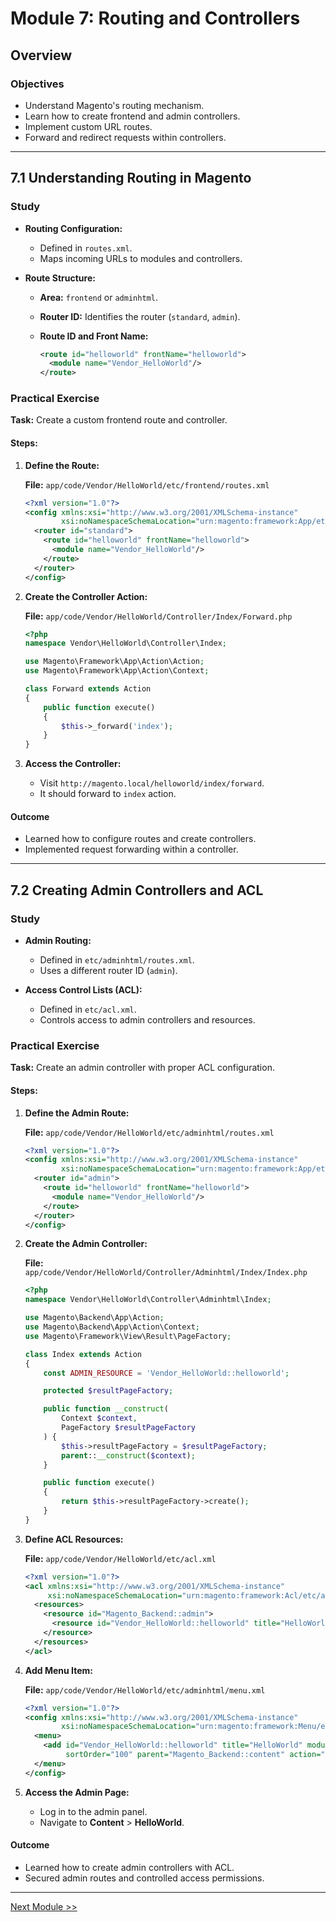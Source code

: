 # Module 7: Routing and Controllers

## Overview

### Objectives

- Understand Magento's routing mechanism.
- Learn how to create frontend and admin controllers.
- Implement custom URL routes.
- Forward and redirect requests within controllers.

---

## 7.1 Understanding Routing in Magento

### Study

- **Routing Configuration:**

  - Defined in `routes.xml`.
  - Maps incoming URLs to modules and controllers.

- **Route Structure:**

  - **Area:** `frontend` or `adminhtml`.
  - **Router ID:** Identifies the router (`standard`, `admin`).
  - **Route ID and Front Name:**

    ```xml
    <route id="helloworld" frontName="helloworld">
      <module name="Vendor_HelloWorld"/>
    </route>
    ```

### Practical Exercise

**Task:** Create a custom frontend route and controller.

#### Steps:

1. **Define the Route:**

   **File:** `app/code/Vendor/HelloWorld/etc/frontend/routes.xml`

   ```xml
   <?xml version="1.0"?>
   <config xmlns:xsi="http://www.w3.org/2001/XMLSchema-instance"
           xsi:noNamespaceSchemaLocation="urn:magento:framework:App/etc/routes.xsd">
     <router id="standard">
       <route id="helloworld" frontName="helloworld">
         <module name="Vendor_HelloWorld"/>
       </route>
     </router>
   </config>
   ```

2. **Create the Controller Action:**

   **File:** `app/code/Vendor/HelloWorld/Controller/Index/Forward.php`

   ```php
   <?php
   namespace Vendor\HelloWorld\Controller\Index;

   use Magento\Framework\App\Action\Action;
   use Magento\Framework\App\Action\Context;

   class Forward extends Action
   {
       public function execute()
       {
           $this->_forward('index');
       }
   }
   ```

3. **Access the Controller:**

   - Visit `http://magento.local/helloworld/index/forward`.
   - It should forward to `index` action.

#### Outcome

- Learned how to configure routes and create controllers.
- Implemented request forwarding within a controller.

---

## 7.2 Creating Admin Controllers and ACL

### Study

- **Admin Routing:**

  - Defined in `etc/adminhtml/routes.xml`.
  - Uses a different router ID (`admin`).

- **Access Control Lists (ACL):**

  - Defined in `etc/acl.xml`.
  - Controls access to admin controllers and resources.

### Practical Exercise

**Task:** Create an admin controller with proper ACL configuration.

#### Steps:

1. **Define the Admin Route:**

   **File:** `app/code/Vendor/HelloWorld/etc/adminhtml/routes.xml`

   ```xml
   <?xml version="1.0"?>
   <config xmlns:xsi="http://www.w3.org/2001/XMLSchema-instance"
           xsi:noNamespaceSchemaLocation="urn:magento:framework:App/etc/routes.xsd">
     <router id="admin">
       <route id="helloworld" frontName="helloworld">
         <module name="Vendor_HelloWorld"/>
       </route>
     </router>
   </config>
   ```

2. **Create the Admin Controller:**

   **File:** `app/code/Vendor/HelloWorld/Controller/Adminhtml/Index/Index.php`

   ```php
   <?php
   namespace Vendor\HelloWorld\Controller\Adminhtml\Index;

   use Magento\Backend\App\Action;
   use Magento\Backend\App\Action\Context;
   use Magento\Framework\View\Result\PageFactory;

   class Index extends Action
   {
       const ADMIN_RESOURCE = 'Vendor_HelloWorld::helloworld';

       protected $resultPageFactory;

       public function __construct(
           Context $context,
           PageFactory $resultPageFactory
       ) {
           $this->resultPageFactory = $resultPageFactory;
           parent::__construct($context);
       }

       public function execute()
       {
           return $this->resultPageFactory->create();
       }
   }
   ```

3. **Define ACL Resources:**

   **File:** `app/code/Vendor/HelloWorld/etc/acl.xml`

   ```xml
   <?xml version="1.0"?>
   <acl xmlns:xsi="http://www.w3.org/2001/XMLSchema-instance"
        xsi:noNamespaceSchemaLocation="urn:magento:framework:Acl/etc/acl.xsd">
     <resources>
       <resource id="Magento_Backend::admin">
         <resource id="Vendor_HelloWorld::helloworld" title="HelloWorld Module" />
       </resource>
     </resources>
   </acl>
   ```

4. **Add Menu Item:**

   **File:** `app/code/Vendor/HelloWorld/etc/adminhtml/menu.xml`

   ```xml
   <?xml version="1.0"?>
   <config xmlns:xsi="http://www.w3.org/2001/XMLSchema-instance"
           xsi:noNamespaceSchemaLocation="urn:magento:framework:Menu/etc/menu.xsd">
     <menu>
       <add id="Vendor_HelloWorld::helloworld" title="HelloWorld" module="Vendor_HelloWorld"
            sortOrder="100" parent="Magento_Backend::content" action="helloworld/index/index" resource="Vendor_HelloWorld::helloworld"/>
     </menu>
   </config>
   ```

5. **Access the Admin Page:**

   - Log in to the admin panel.
   - Navigate to **Content** > **HelloWorld**.

#### Outcome

- Learned how to create admin controllers with ACL.
- Secured admin routes and controlled access permissions.

---

[Next Module >>](module8.md)